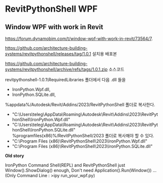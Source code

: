 # RevitPythonShell WPF

## Window WPF with work in Revit

https://forum.dynamobim.com/t/window-wpf-with-work-in-revit/73564/7.

https://github.com/architecture-building-systems/revitpythonshell/releases/tag/1.0.1 설치용 배포본

https://github.com/architecture-building-systems/revitpythonshell/archive/refs/tags/1.0.1.zip 소스코드

revitpythonshell-1.0.1\RequiredLibraries 폴더에서 다음 .dll 들을
- IronPython.Wpf.dll, 
- IronPython.SQLite.dll,
 
%appdata%/Autodesk/Revit/Addins/2023/RevitPythonShell 폴더로 복사한다.
- "C:\Users\teleg\AppData\Roaming\Autodesk\Revit\Addins\2023\RevitPythonShell\IronPython.Wpf.dll"
- "C:\Users\teleg\AppData\Roaming\Autodesk\Revit\Addins\2023\RevitPythonShell\IronPython.SQLite.dll"
%programfiles(x86)%/RevitPythonShell/2023 폴더로 복사해야 할 수 있다.
- "C:\Program Files (x86)\RevitPythonShell\2023\IronPython.Wpf.dll"
- "C:\Program Files (x86)\RevitPythonShell\2023\IronPython.SQLite.dll"



**Old story**

IronPython Command Shell(REPL) and RevitPythonShell just Window().ShowDialog() enough,
Don't need Application().Run(Window()) ...(Only Command Line : >ipy run_your_wpf.py)
